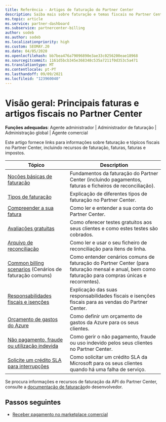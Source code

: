 ```yaml
---
title: Referência - Artigos de faturação do Partner Center
description: Saiba mais sobre faturação e temas fiscais no Partner Center. A informação abrange recursos de faturação, faturas, faturas e impostos.
ms.topic: article
ms.service: partner-dashboard
ms.subservice: partnercenter-billing
author: sodeb
ms.author: sodeb
ms.localizationpriority: high
ms.custom: SEOMAY.20
ms.date: 04/05/2020
ms.openlocfilehash: bb7bea476a79096890e3ae33c0256200eae18968
ms.sourcegitcommit: 1161d5bcb345e368348c535a7211f0d353c5a471
ms.translationtype: MT
ms.contentlocale: pt-PT
ms.lasthandoff: 09/09/2021
ms.locfileid: "123960040"
---
```

# <a name="overview-main-billing-and-tax-articles-in-partner-center"></a>Visão geral: Principais faturas e artigos fiscais no Partner Center

**Funções adequadas**: Agente administrador | Administrador de faturação | Administração global | Agente comercial

Este artigo fornece links para informações sobre faturação e tópicos fiscais no Partner Center, incluindo recursos de faturação, faturas, faturas e impostos.


| Tópico | Description |
| ----- | ----------- |
| [Noções básicas de faturação](billing-basics.md) | Fundamentos da faturação do Partner Center (incluindo pagamentos, faturas e ficheiros de reconciliação). |
| [Tipos de faturação](./billing-basics.md) | Explicação de diferentes tipos de faturação no Partner Center. |
| [Compreender a sua fatura](read-your-bill.md) | Como ler e entender a sua conta do Partner Center. |
| [Avaliações gratuitas](offer-your-customers-trials-of-microsoft-products.md) | Como oferecer testes gratuitos aos seus clientes e como estes testes são cobrados. |
| [Arquivo de reconciliação](use-the-reconciliation-files.md) | Como ler e usar o seu ficheiro de reconciliação para itens de linha. |
| [Common billing scenarios](common-billing-scenarios.md) (Cenários de faturação comuns) | Como entender cenários comuns de faturação do Partner Center (para faturação mensal e anual, bem como faturação para compras únicas e recorrentes). |
| [Responsabilidades fiscais e isenções](tax-and-tax-exemptions.md) | Explicação das suas responsabilidades fiscais e isenções fiscais para as vendas do Partner Center. |
| [Orçamento de gastos do Azure](set-an-azure-spending-budget-for-your-customers.md) | Como definir um orçamento de gastos da Azure para os seus clientes. |
| [Não pagamento, fraude ou utilização indevida](non-payment-fraud-misuse.md) | Como gerir o não pagamento, fraude ou uso indevido pelos seus clientes no Partner Center. |
| [Solicite um crédito SLA para interrupções](request-credit.md) | Como solicitar um crédito SLA da Microsoft para os seus clientes quando há uma falha de serviço. |

Se procura informações e recursos de faturação da API do Partner Center, consulte a [documentação de faturação](/partner-center/develop/manage-billing)do desenvolvedor.

## <a name="next-steps"></a>Passos seguintes

- [Receber pagamento no marketplace comercial](marketplace-get-paid.md)
